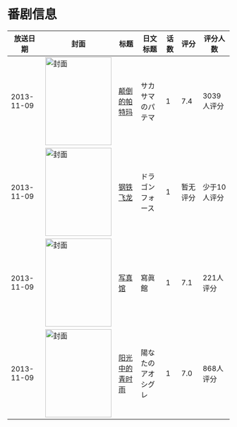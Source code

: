# 番剧信息

|放送日期|封面|标题|日文标题|话数|评分|评分人数|
|---|---|---|---|---|---|---|
|2013-11-09|<img src="//lain.bgm.tv/pic/cover/c/0b/21/29414_z2zR2.jpg" alt="封面" style="width:150px;height:200px;object-fit:cover;">|[颠倒的帕特玛](https://bangumi.tv/subject/29414)|サカサマのパテマ|1|7.4|3039人评分|
|2013-11-09|<img src="//lain.bgm.tv/pic/cover/c/af/3d/83694_6tt35.jpg" alt="封面" style="width:150px;height:200px;object-fit:cover;">|[钢铁飞龙](https://bangumi.tv/subject/83694)|ドラゴンフォース|1|暂无评分|少于10人评分|
|2013-11-09|<img src="//lain.bgm.tv/pic/cover/c/0c/20/84519_MqRMa.jpg" alt="封面" style="width:150px;height:200px;object-fit:cover;">|[写真馆](https://bangumi.tv/subject/84519)|寫眞館|1|7.1|221人评分|
|2013-11-09|<img src="//lain.bgm.tv/pic/cover/c/44/6b/84521_wUhHZ.jpg" alt="封面" style="width:150px;height:200px;object-fit:cover;">|[阳光中的青时雨](https://bangumi.tv/subject/84521)|陽なたのアオシグレ|1|7.0|868人评分|
